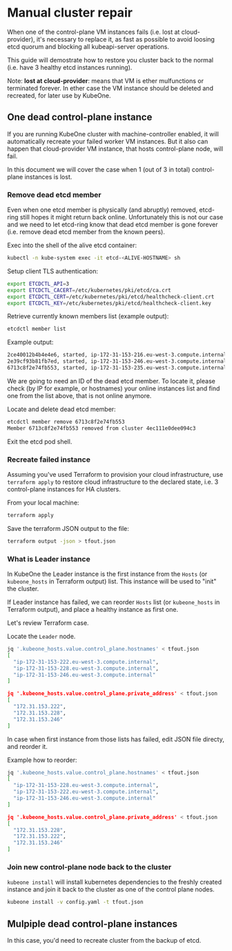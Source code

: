 # Manual cluster repair
When one of the control-plane VM instances fails (i.e. lost at cloud-provider),
it's necessary to replace it, as fast as possible to avoid loosing etcd quorum
and blocking all kubeapi-server operations.

This guide will demostrate how to restore you cluster back to the normal (i.e.
have 3 healthy etcd instances running).

Note: **lost at cloud-provider**: means that VM is ether mulfunctions or
terminated forever. In ether case the VM instance should be deleted and
recreated, for later use by KubeOne.

## One dead control-plane instance
If you are running KubeOne cluster with machine-controller enabled, it will
automatically recreate your failed worker VM instances. But it also can happen
that cloud-provider VM instance, that hosts control-plane node, will fail.

In this document we will cover the case when 1 (out of 3 in total) control-plane
instances is lost.

### Remove dead etcd member
Even when one etcd member is physically (and abruptly) removed, etcd-ring still
hopes it might return back online. Unfortunately this is not our case and we
need to let etcd-ring know that dead etcd member is gone forever (i.e. remove
dead etcd member from the known peers).

Exec into the shell of the alive etcd container:
```bash
kubectl -n kube-system exec -it etcd-<ALIVE-HOSTNAME> sh
```

Setup client TLS authentication:
```bash
export ETCDCTL_API=3
export ETCDCTL_CACERT=/etc/kubernetes/pki/etcd/ca.crt
export ETCDCTL_CERT=/etc/kubernetes/pki/etcd/healthcheck-client.crt
export ETCDCTL_KEY=/etc/kubernetes/pki/etcd/healthcheck-client.key
```

Retrieve currently known members list (example output):
```bash
etcdctl member list
```

Example output:
```bash
2ce40012b4b4e4e6, started, ip-172-31-153-216.eu-west-3.compute.internal, https://172.31.153.216:2380, https://172.31.153.216:2379, false
2e39cf93b81fb7ed, started, ip-172-31-153-246.eu-west-3.compute.internal, https://172.31.153.246:2380, https://172.31.153.246:2379, false
6713c8f2e74fb553, started, ip-172-31-153-235.eu-west-3.compute.internal, https://172.31.153.235:2380, https://172.31.153.235:2379, false
```

We are going to need an ID of the dead etcd member. To locate it, please check
(by IP for example, or hostnames) your online instances list and find one from
the list above, that is not online anymore.

Locate and delete dead etcd member:
```bash
etcdctl member remove 6713c8f2e74fb553
Member 6713c8f2e74fb553 removed from cluster 4ec111e0dee094c3
```

Exit the etcd pod shell.

### Recreate failed instance
Assuming you've used Terraform to provision your cloud infrastructure, use
`terraform apply` to restore cloud infrastructure to the declared state, i.e. 3
control-plane instances for HA clusters.

From your local machine:
```bash
terraform apply
```

Save the terraform JSON output to the file:
```bash
terraform output -json > tfout.json
```

### What is Leader instance
In KubeOne the Leader instance is the first instance from the `Hosts` (or
`kubeone_hosts` in Terraform output) list. This instance will be used to "init"
the cluster.

If Leader instance has failed, we can reorder `Hosts` list (or `kubeone_hosts`
in Terraform output), and place a healthy instance as first one. 

Let's review Terraform case.

Locate the `Leader` node.
```bash
jq '.kubeone_hosts.value.control_plane.hostnames' < tfout.json
[
  "ip-172-31-153-222.eu-west-3.compute.internal",
  "ip-172-31-153-228.eu-west-3.compute.internal",
  "ip-172-31-153-246.eu-west-3.compute.internal"
]

jq '.kubeone_hosts.value.control_plane.private_address' < tfout.json
[
  "172.31.153.222",
  "172.31.153.228",
  "172.31.153.246"
]
```

In case when first instance from those lists has failed, edit JSON file directy,
and reorder it.

Example how to reorder:
```bash
jq '.kubeone_hosts.value.control_plane.hostnames' < tfout.json
[
  "ip-172-31-153-228.eu-west-3.compute.internal",
  "ip-172-31-153-222.eu-west-3.compute.internal",
  "ip-172-31-153-246.eu-west-3.compute.internal"
]

jq '.kubeone_hosts.value.control_plane.private_address' < tfout.json
[
  "172.31.153.228",
  "172.31.153.222",
  "172.31.153.246"
]
```

### Join new control-plane node back to the cluster
`kubeone install` will install kubernetes dependencies to the freshly created
instance and join it back to the cluster as one of the control plane nodes.

```bash
kubeone install -v config.yaml -t tfout.json
```

## Mulpiple dead control-plane instances
In this case, you'd need to recreate cluster from the backup of etcd.
